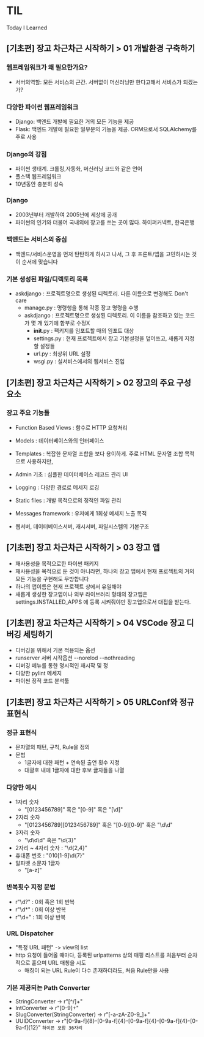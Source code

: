 # TIL
Today I Learned

## [기초편] 장고 차근차근 시작하기 > 01 개발환경 구축하기
### 웹프레임워크가 왜 필요한가요?
- 서버의역할: 모든 서비스의 근간. 서버없이 머신러닝만 한다고해서 서비스가 되겠는가?

### 다양한 파이썬 웹프레임워크
- Django: 백엔드 개발에 필요한 거의 모든 기능을 제공
- Flask: 백엔드 개발에 필요한 일부분의 기능을 제공. ORM으로서 SQLAlchemy를 주로 사용 

### Django의 강점
- 파이썬 생태계. 크롤링,자동화, 머신러닝 코드와 같은 언어
- 풀스택 웹프레임워크
- 10년동안 충분히 성숙

### Django
- 2003년부터 개발하여 2005년에 세상에 공개
- 파이썬의 인기와 더불어 국내외에 장고를 쓰는 곳이 많다. 하이퍼커넥트, 한국은행

### 백엔드는 서비스의 중심
- 백엔드/서비스운영을 먼저 탄탄하게 하시고 나서, 그 후 프론트/앱을 고민하시는 것이 순서에 맞습니다

### 기본 생성된 파일/디렉토리 목록
- askdjango : 프로젝트명으로 생성된 디렉토리. 다른 이름으로 변경해도 Don't care
    - manage.py : 명령행을 통해 각종 장고 명령을 수행
    - askdjango : 프로젝트명으로 생성된 디렉토리. 이 이름을 참조하고 있는 코드가 몇 개 있기에 함부로 수정X
        - __init__.py : 팩키지를 임포트할 때의 임포트 대상
        - settings.py : 현재 프로젝트에서 장고 기본설정을 덮어쓰고, 새롭게 지정할 설정들
        - url.py : 최상위 URL 설정
        - wsgi.py : 실서비스에서의 웹서비스 진입

## [기초편] 장고 차근차근 시작하기 > 02 장고의 주요 구성 요소
### 장고 주요 기능들
- Function Based Views : 함수로 HTTP 요청처리
- Models : 데이터베이스와의 인터페이스
- Templates : 복잡한 문자열 조합을 보다 용이하게. 주로 HTML 문자열 조합 목적으로 사용하지만,
- Admin 기초 : 심플한 데이터베이스 레코드 관리 UI
- Logging : 다양한 경로로 메세지 로깅
- Static files : 개발 목적으로의 정적인 파일 관리
- Messages framework : 유저에게 1회성 메세지 노출 목적

- 웹서버, 데이터베이스서버, 캐시서버, 파일시스템의 기본구조

## [기초편] 장고 차근차근 시작하기 > 03 장고 앱
- 재사용성을 목적으로한 파이썬 패키지
 - 재사용성을 목적으로 둔 것이 아니라면, 하나의 장고 앱에서 현재 프로젝트의 거의 모든 기능을 구현해도 무방합니다
 - 하나의 앱이름은 현재 프로젝트 상에서 유일해야
 - 새롭게 생성한 장고앱이나 외부 라이브러리 형태의 장고앱은        
   settings.INSTALLED_APPS 에 등록 시켜줘야만 장고앱으로서 대접을 받는다.
    
## [기초편] 장고 차근차근 시작하기 > 04 VSCode 장고 디버깅 세팅하기
- 디버깅을 위해서 기본 적용되는 옵션
 - runserver 서버 시작옵션 --norelod --nothreading
 - 디버깅 메뉴를 통한 명시적인 재시작 및 정
- 다양한 pylint 메세지
 - 파이썬 정적 코드 분석툴
 
## [기초편] 장고 차근차근 시작하기 > 05 URLConf와 정규 표현식
### 정규 표현식
 - 문자열의 패턴, 규칙, Rule을 정의
 - 문법
    - 1글자에 대한 패턴 + 연속된 출연 횟수 지정
    - 대괄호 내에 1글자에 대한 후보 글자들을 나열  
    
### 다양한 예시
 - 1자리 숫자 
    - "[0123456789]" 혹은 "[0-9]" 혹은 "[\d]"
 - 2자리 숫자
    - "[0123456789][0123456789]" 혹은 "[0-9][0-9]" 혹은 "\d\d"
 - 3자리 숫자
    - "\d\d\d" 혹은 "\d{3}"
 - 2자리 ~ 4자리 숫자 : "\d{2,4}"
 - 휴대폰 번호 : "010[1-9]\d{7}"
 - 알파벳 소문자 1글자
    - "[a-z]"  
    
### 반복횟수 지정 문법
 - r"\d?" : 0회 혹은 1회 반복
 - r"\d*" : 0회 이상 반복
 - r"\d+" : 1회 이상 반복
 
### URL Dispatcher
 - "특정 URL 패턴" -> view의 list
 - http 요청이 들어올 때마다, 등록된 urlpatterns 상의 매핑 리스트를 처음부터 순차적으로 훝으며 URL 매칭을 시도
    - 매칭이 되는 URL Rule이 다수 존재하더라도, 처음 Rule만을 사용

### 기본 제공되는 Path Converter
- StringConverter -> r"[^/]+"
- IntConverter    -> r"[0-9]+"
- SlugConverter(StringConverter) -> r"[-a-zA-Z0-9_]+"
- UUIDConverter -> r"[0-9a-f]{8}-[0-9a-f]{4}-[0-9a-f]{4}-[0-9a-f]{4}-[0-9a-f]{12}"  ``하이픈 포함 36자리``
    
    
    
    
 
 
 
 
 
 
 
 
 
 
 
 
 
 
 
 






































